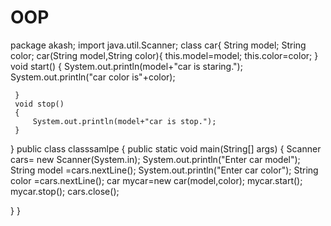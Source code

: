 # OOP
package akash;
import java.util.Scanner;
class car{
	String model;
	String color;
	car(String model,String color){
		this.model=model;
		this.color=color;
	}
	 void start()
	 {
		 System.out.println(model+"car is staring.");
		 System.out.println("car color is"+color);
		
	 }
	 void stop()
	 {
		 System.out.println(model+"car is stop.");
	 }
	
}
public class classsamlpe 
{
 public static void main(String[] args) 
 {
	 Scanner cars= new Scanner(System.in);
	 System.out.println("Enter car model");
	 String model =cars.nextLine();
	 System.out.println("Enter car color");
	 String color =cars.nextLine();
	 car mycar=new car(model,color);
	 mycar.start();
	 mycar.stop();
	 cars.close();
 
 }
}
